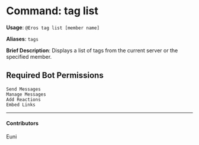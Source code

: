 # Command: tag list


**Usage**: `@Eros tag list [member name]`

**Aliases**: `tags`

**Brief Description**: Displays a list of tags from the current server or the specified member.



## Required Bot Permissions

```
Send Messages
Manage Messages
Add Reactions
Embed Links
```


---

#### Contributors


Euni
